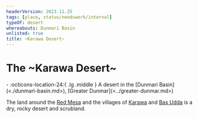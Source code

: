 ```yaml
---
headerVersion: 2023.11.25
tags: [place, status/needswork/internal]
typeOf: desert
whereabouts: Dunmari Basin
unlisted: true
title: ~Karawa Desert~
---
```

# The ~Karawa Desert~
<div class="grid cards ext-narrow-margin ext-one-column" markdown>
-    :octicons-location-24:{ .lg .middle } A desert in the [Dunmari Basin](<./dunmari-basin.md>), [Greater Dunmar](<../greater-dunmar.md>)  
</div>


The land around the [Red Mesa](<../realms/dunmar/eastern-dunmar/red-mesa.md>) and the villages of [Karawa](<../realms/dunmar/eastern-dunmar/karawa.md>) and [Bas Udda](<../realms/dunmar/eastern-dunmar/bas-udda.md>) is a dry, rocky desert and scrubland. 

